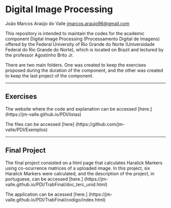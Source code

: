 # Digital Image Processing
João Marcos Araújo do Valle <jmarcos.araujo96@gmail.com>
<p>This repository is intended to maintain the codes for the academic component Digital Image Processing (Processamento Digital de Imagens) offered by the Federal University of Rio Grande do Norte (Universidade Federal do Rio Grande do Norte), which is located on Brazil and lectured by the professor Agostinho Brito Jr.</p>
<p>There are two main folders. One was created to keep the exercises proposed during the duration of the component, and the other was created to keep the last project of the component.</p>

---
## Exercises
<p>The website where the code and explanation can be accessed [here.] (https://jm-valle.github.io/PDI/listas)</p>
<p>The files can be accessed [here] (https://github.com/jm-valle/PDI/Exemplos)</p>

---
## Final Project
<p>The final project consisted on a html page that calculates Haralick Markers using co-ocurrence matrices of a uploaded image. In this project, six Haralick Markers were calculated, and the description of the project, in portuguese, can be accessed [here.] (https://jm-valle.github.io/PDI/TrabFinal/doc_terc_unid.html)</p>
<p>The application can be acessed [here.] (https://jm-valle.github.io/PDI/TrabFinal/codigo/index.html)</p>
